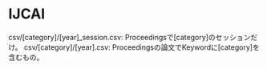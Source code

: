 # IJCAI

csv/[category]/[year]_session.csv: Proceedingsで[category]のセッションだけ。
csv/[category]/[year].csv: Proceedingsの論文でKeywordに[category]を含むもの。
